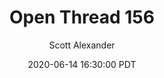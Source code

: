 ---
layout: podcast
title: "Open Thread 156"
author: Scott Alexander
description: https://slatestarcodex.com/2020/06/14/open-thread-156/
date: 2020-06-14 16:30:00 PDT
length: 659139
duration: 165
guid: open-thread-156
---